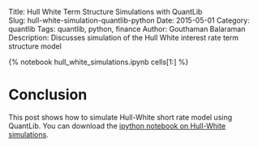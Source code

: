 Title: Hull White Term Structure Simulations with QuantLib	
Slug: hull-white-simulation-quantlib-python
Date: 2015-05-01
Category: quantlib
Tags: quantlib, python, finance
Author: Gouthaman Balaraman
Description: Discusses simulation of the Hull White interest rate term structure model

{% notebook  hull_white_simulations.ipynb cells[1:]  %}

# Conclusion

This post shows how to simulate Hull-White short rate model using QuantLib. You can
download the [ipython notebook on Hull-White simulations](/extra/notebooks/hull-white-simulations.ipynb).
